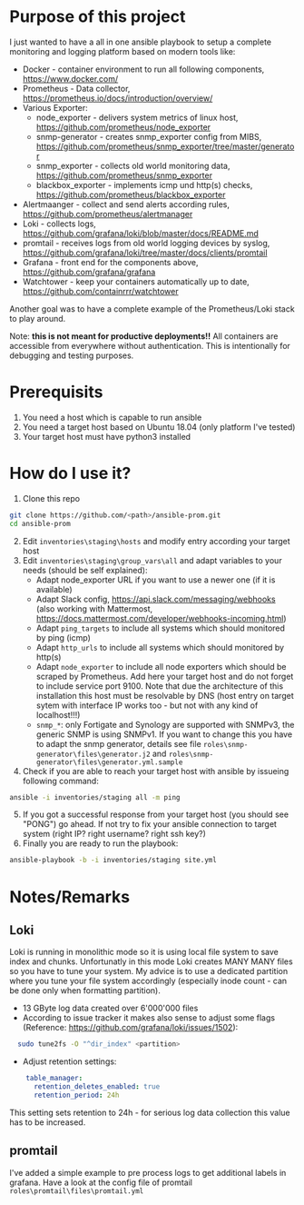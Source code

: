 # Purpose of this project

I just wanted to have a all in one ansible playbook to setup a complete monitoring and logging platform based on modern tools like:
* Docker - container environment to run all following components, https://www.docker.com/
* Prometheus - Data collector, https://prometheus.io/docs/introduction/overview/
* Various Exporter:
  * node_exporter - delivers system metrics of linux host, https://github.com/prometheus/node_exporter
  * snmp-generator - creates snmp_exporter config from MIBS, https://github.com/prometheus/snmp_exporter/tree/master/generator
  * snmp_exporter - collects old world monitoring data, https://github.com/prometheus/snmp_exporter
  * blackbox_exporter - implements icmp und http(s) checks, https://github.com/prometheus/blackbox_exporter
* Alertmaanger - collect and send alerts according rules, https://github.com/prometheus/alertmanager
* Loki - collects logs, https://github.com/grafana/loki/blob/master/docs/README.md
* promtail - receives logs from old world logging devices by syslog, https://github.com/grafana/loki/tree/master/docs/clients/promtail
* Grafana - front end for the components above, https://github.com/grafana/grafana
* Watchtower - keep your containers automatically up to date, https://github.com/containrrr/watchtower

Another goal was to have a complete example of the Prometheus/Loki stack to play around. 

Note: **this is not meant for productive deployments!!** All containers are accessible from everywhere without authentication. This is intentionally for debugging and testing purposes.

# Prerequisits
1. You need a host which is capable to run ansible
2. You need a target host based on Ubuntu 18.04 (only platform I've tested)
3. Your target host must have python3 installed

# How do I use it?
1. Clone this repo
```bash
git clone https://github.com/<path>/ansible-prom.git
cd ansible-prom
```
2. Edit `inventories\staging\hosts` and modify entry according your target host
3. Edit `inventories\staging\group_vars\all` and adapt variables to your needs (should be self explained):
   * Adapt node_exporter URL if you want to use a newer one (if it is available)
   * Adapt Slack config, https://api.slack.com/messaging/webhooks (also working with Mattermost, https://docs.mattermost.com/developer/webhooks-incoming.html) 
   * Adapt `ping_targets` to include all systems which should monitored by ping (icmp)
   * Adapt `http_urls` to include all systems which should monitored by http(s)
   * Adapt `node_exporter` to include all node exporters which should be scraped by Prometheus.
     Add here your target host and do not forget to include service port 9100. Note that due the architecture of this installation this host must be resolvable by DNS (host entry on target sytem with interface IP works too - but not with any kind of localhost!!!)
   * `snmp_*`: only Fortigate and Synology are supported with SNMPv3, the generic SNMP is using SNMPv1. If you want to change this you have to adapt the snmp generator, details see file `roles\snmp-generator\files\generator.j2` and `roles\snmp-generator\files\generator.yml.sample`
4. Check if you are able to reach your target host with ansible by issueing following command:
```bash
ansible -i inventories/staging all -m ping
```
5. If you got a successful response from your target host (you should see "PONG") go ahead. If not try to fix your ansible connection to target system (right IP? right username? right ssh key?)
6. Finally you are ready to run the playbook:
```bash
ansible-playbook -b -i inventories/staging site.yml
```

# Notes/Remarks
## Loki
Loki is running in monolithic mode so it is using local file system to save index and chunks. Unfortunatly in this mode Loki creates MANY MANY files so you have to tune your system. My advice is to use a dedicated partition where you tune your file system accordingly (especially inode count - can be done only when formatting partition).
* 13 GByte log data created  over 6'000'000 files
* According to issue tracker it makes also sense to adjust some flags (Reference: https://github.com/grafana/loki/issues/1502):
```bash
  sudo tune2fs -O "^dir_index" <partition>
```
* Adjust retention settings:
```yaml
    table_manager:
      retention_deletes_enabled: true
      retention_period: 24h
```
  This setting sets retention to 24h - for serious log data collection this value has to be increased.

## promtail
I've added a simple example to pre process logs to get additional labels in grafana. Have a look at the config file of promtail `roles\promtail\files\promtail.yml`